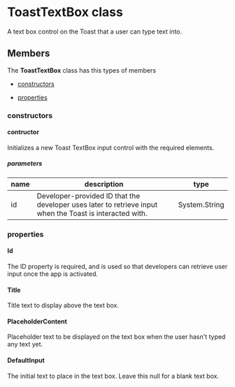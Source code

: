 
# ToastTextBox class

A text box control on the Toast that a user can type text into.

## Members

The **ToastTextBox** class has this types of members

* [constructors](#constructors)

* [properties](#properties)

### constructors

#### contructor

Initializes a new Toast TextBox input control with the required elements.

##### parameters



| name | description | type |
| --- | --- | --- |
| id | Developer-provided ID that the developer uses later to retrieve input when the Toast is interacted with. | System.String |

### properties

#### Id

The ID property is required, and is used so that developers can retrieve user input once the app is activated.

#### Title

Title text to display above the text box.

#### PlaceholderContent

Placeholder text to be displayed on the text box when the user hasn't typed any text yet.

#### DefaultInput

The initial text to place in the text box. Leave this null for a blank text box.
